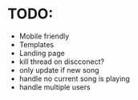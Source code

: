 # TODO:
* Mobile friendly
* Templates
* Landing page
* kill thread on discconect?
* only update if new song
* handle no current song is playing
* handle multiple users